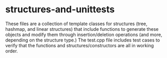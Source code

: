 # structures-and-unittests
These files are a collection of template classes for structures (tree, hashmap, and linear structures) that include functions to generate these objects and modify them through insertion/deletion operations (and more, depending on the structure type.) The test.cpp file includes test cases to verify that the functions and structures/constructors are all in working order.
